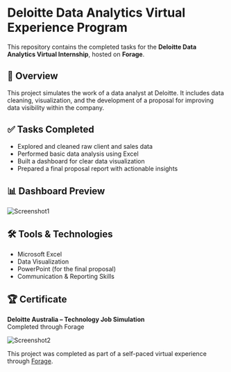 # Deloitte Data Analytics Virtual Experience Program

This repository contains the completed tasks for the **Deloitte Data Analytics Virtual Internship**, hosted on **Forage**.

## 📌 Overview

This project simulates the work of a data analyst at Deloitte. It includes data cleaning, visualization, and the development of a proposal for improving data visibility within the company.

## ✅ Tasks Completed

- Explored and cleaned raw client and sales data
- Performed basic data analysis using Excel
- Built a dashboard for clear data visualization
- Prepared a final proposal report with actionable insights

## 📊 Dashboard Preview

![Screenshot1](assets/Screenshot1.png)

## 🛠️ Tools & Technologies

- Microsoft Excel
- Data Visualization
- PowerPoint (for the final proposal)
- Communication & Reporting Skills


## 🏆 Certificate

**Deloitte Australia – Technology Job Simulation**  
Completed through Forage

![Screenshot2](certificates/Screenshot2.png)


This project was completed as part of a self-paced virtual experience through [Forage](https://www.theforage.com/).



